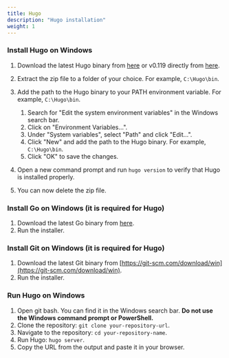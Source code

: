 ```yaml
---
title: Hugo
description: "Hugo installation"
weight: 1
---
```


### Install Hugo on Windows

1. Download the latest Hugo binary from [here](https://github.com/gohugoio/hugo/releases) or v0.119 directly from [here](https://github.com/gohugoio/hugo/releases/download/v0.119.0/hugo_0.119.0_windows-amd64.zip).
2. Extract the zip file to a folder of your choice. For example, `C:\Hugo\bin`.
3. Add the path to the Hugo binary to your PATH environment variable. For example, `C:\Hugo\bin`.

    1. Search for "Edit the system environment variables" in the Windows search bar.
    2. Click on "Environment Variables...".
    3. Under "System variables", select "Path" and click "Edit...".
    4. Click "New" and add the path to the Hugo binary. For example, `C:\Hugo\bin`.
    5. Click "OK" to save the changes.

4. Open a new command prompt and run `hugo version` to verify that Hugo is installed properly.
5. You can now delete the zip file.

### Install Go on Windows (it is required for Hugo)
1. Download the latest Go binary from [here](https://go.dev/doc/install).
2. Run the installer.

### Install Git on Windows (it is required for Hugo)
1. Download the latest Git binary from [https://git-scm.com/download/win](https://git-scm.com/download/win).
2. Run the installer.

### Run Hugo on Windows
1. Open git bash. You can find it in the Windows search bar. **Do not use the Windows command prompt or PowerShell.**
2. Clone the repository: `git clone your-repository-url`.
3. Navigate to the repository: `cd your-repository-name`.
4. Run Hugo: `hugo server`.
5. Copy the URL from the output and paste it in your browser.

